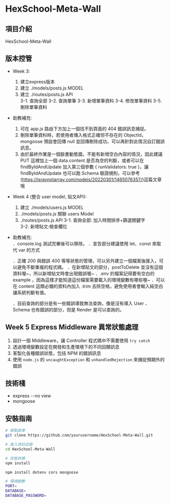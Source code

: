 # HexSchool-Meta-Wall

## 項目介紹
HexSchool-Meta-Wall 

## 版本控管
- Week 3: 
    1. 建立express版本
    2. 建立 ./models/posts.js MODEL
    3. 建立 ./routes/posts.js API  
        3-1. 查詢全部
        3-2. 查詢單筆
        3-3. 新增單筆資料
        3-4. 修改單筆資料
        3-5. 刪除單筆資料
- 助教補充:
    1. 可在 app.js 路由下方加上一個找不到頁面的 404 錯誤訊息捕捉。
    2. 刪除單筆資料時，若使用者傳入格式正確但不存在的 ObjectId，mongoose 預設會回傳 null 並回傳刪除成功，可以再針對此情況自訂錯誤訊息。
    3. 由於最終作業是一個臉書動態牆，不能有新增空白內容的情況，因此建議 PUT 這裡加上一個 data.content 是否為空的判斷，或者可以在 findByIdAndUpdate 加入第三個參數 { runValidators: true }，讓 findByIdAndUpdate 也可以跑 Schema 驗證規則，可以參考
    (https://israynotarray.com/nodejs/20220301/1465076357/)這篇文章哦

- Week 4 (整合 user model, 貼文API): 
    1. 建立 ./models/users.js MODEL
    2. ./models/posts.js 關聯 users Model  
    3. ./routes/posts.js API 
        3-1. 查詢全部: 加入時間排序+篩選關鍵字    
        3-2. 新增貼文:檢查欄位     
 - 助教補充:   
    ．console.log 測試完畢後可以移除。
    ．宣告部分建議使用 let、const 來取代 var 的方式

    ．正確 200 與錯誤 400 等等狀態的管理，可以另外建立一個檔案後匯入，可以避免不斷重複的程式碼。
    ．在新增貼文的部分，postToDelete 並沒有這個資料喔~，所以新增貼文時會出現錯誤喔~
    ．.env 的檔案記得要有空白的 example ，因為這樣才能知道這份檔案需要載入的環境變數有哪些喔~
    ．可以在 content 這類必備的資料內加入 .trim 去除空格，避免使用者會輸入純空白讓系統判斷有值。

    ．目前查詢的部分是有一些錯誤導致無法查詢，像是沒有導入 User 、 Schema 也有錯誤的部分，但是 Render 是可以查詢的。    
       
## Week 5 Express Middleware 異常狀態處理
1. 設計一個 Middleware，讓 Controller 程式碼中不需要使用 `try catch`
2. 透過環境變數設定在開發和生產環境下的不同回饋訊息
3. 客製化各種錯誤狀態，包括 NPM 的錯誤訊息
4. 使用 `node.js` 的 `uncaughtException` 和 `unhandledRejection` 來捕捉預期外的錯誤
## 技術棧
- express --no view
- mongoose


## 安裝指南
```bash
# 複製倉庫
git clone https://github.com/yourusername/HexSchool-Meta-Wall.git

# 進入項目目錄
cd HexSchool-Meta-Wall

# 安裝依賴
npm install

npm install dotenv cors mongoose

# 環境變數
PORT=
DATABASE=
DATABASE_PASSWORD=
